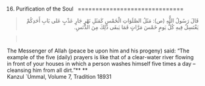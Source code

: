 16. Purification of the Soul  
==============================

<blockquote dir="rtl">
  <p>
قَالَ رَسُولُ اللٌّهِ (ص): مَثَلُ الصَّلَوَاتِ الْخَمْسِ كَمَثَلِ
نَهْرٍ جَارٍ عَذْبٍ عَلى بَابِ أَحَدِكُمْ يَغْتَسِلُ فِيهِ كُلُّ يَومٍ
خَمْسَ مَرَّاتٍ فَمَا يَبقَى ذٌلِكَ مِنَ الدَّنَسِ.
  </p>
</blockquote>

<blockquote dir="rtl">
  <p>
 
  </p>
</blockquote>

The Messenger of Allah (peace be upon him and his progeny) said: “The
example of the five (daily) prayers is like that of a clear-water river
flowing in front of your houses in which a person washes himself five
times a day – cleansing him from all dirt.”** **  
 Kanzul \`Ummal, Volume 7, Tradition 18931  


